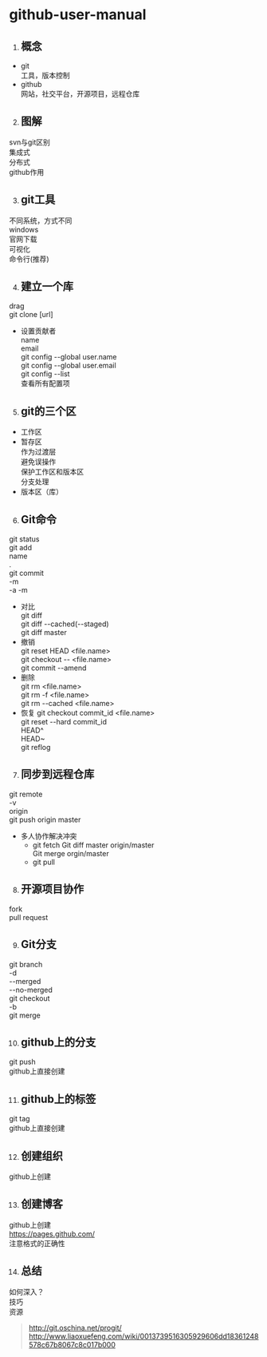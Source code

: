 # github-user-manual

1. ## 概念
- git  
  工具，版本控制  
- github  
  网站，社交平台，开源项目，远程仓库

2. ## 图解
svn与git区别  
集成式  
分布式  
github作用  

3. ## git工具
不同系统，方式不同  
windows  
官网下载  
可视化  
命令行(推荐)   

4. ## 建立一个库
drag  
git  clone  [url]  
- 设置贡献者  
  name  
  email  
  git config --global  user.name  
  git config --global user.email  
  git config --list  
     查看所有配置项  

5. ## git的三个区
- 工作区  
- 暂存区  
  作为过渡层  
  避免误操作  
  保护工作区和版本区  
  分支处理  
- 版本区（库）  

6. ## Git命令
git status  
git add  
  name  
  .  
git commit  
  -m  
  -a -m  

- 对比  
    git diff  
    git diff --cached(--staged)  
    git diff master  
- 撤销  
    git reset HEAD <file.name>  
    git checkout -- <file.name>  
    git commit --amend  
- 删除  
    git rm <file.name>  
    git rm -f <file.name>  
    git rm --cached <file.name>  
- 恢复
    git checkout commit_id <file.name>  
    git reset --hard commit_id  
    HEAD^  
    HEAD~<num>  
    git reflog  

7. ## 同步到远程仓库
git remote  
-v  
origin  
git push origin master  
- 多人协作解决冲突
  - git fetch
    Git diff master origin/master  
    Git merge  orgin/master  
  - git pull
  
 8. ## 开源项目协作  
fork  
pull request  

9. ## Git分支  
git branch  
  -d  
  --merged  
  --no-merged  
git checkout  
  -b  
git merge  

10. ## github上的分支
git push  
github上直接创建  

11. ## github上的标签  
  git tag  
  github上直接创建  
 
 12. ## 创建组织
github上创建  

13. ## 创建博客
github上创建  
https://pages.github.com/  
注意格式的正确性  

14. ## 总结
如何深入？  
技巧  
资源  
> http://git.oschina.net/progit/
> http://www.liaoxuefeng.com/wiki/0013739516305929606dd18361248578c67b8067c8c017b000








